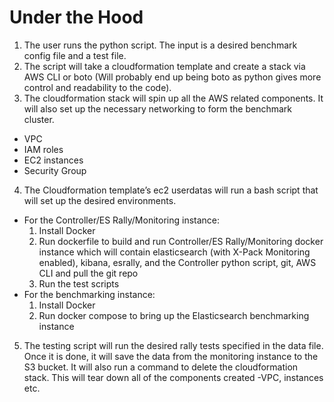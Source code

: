 # Under the Hood

1. The user runs the python script. The input is a desired benchmark config file and a test file.
2. The script will take a cloudformation template and create a stack via AWS CLI or boto (Will probably end up being boto as python gives more control and readability to the code). 
3. The cloudformation stack will spin up all the AWS related components. It will also set up the necessary networking to form the benchmark cluster.
  * VPC
  * IAM roles
  * EC2 instances
  * Security Group
4. The Cloudformation template’s ec2 userdatas will run a bash script that will set up the desired environments. 
  * For the Controller/ES Rally/Monitoring instance:
    1. Install Docker
    2. Run dockerfile to build and run Controller/ES Rally/Monitoring docker instance which will contain elasticsearch (with X-Pack Monitoring enabled), kibana, esrally, and the Controller python script, git, AWS CLI and pull the git repo
    3. Run the test scripts
  * For the benchmarking instance:
    1. Install Docker
    2. Run docker compose to bring up the Elasticsearch benchmarking instance
5. The testing script will run the desired rally tests specified in the data file. Once it is done, it will save the data from the monitoring instance to the S3 bucket. It will also run a command to delete the cloudformation stack. This will tear down all of the components created -VPC, instances etc. 
